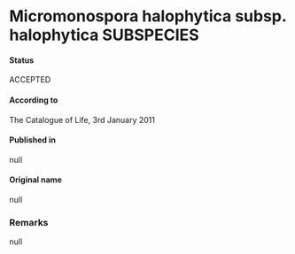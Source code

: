 Micromonospora halophytica subsp. halophytica SUBSPECIES
=======

#### Status
ACCEPTED

#### According to
The Catalogue of Life, 3rd January 2011

#### Published in
null

#### Original name
null

### Remarks
null